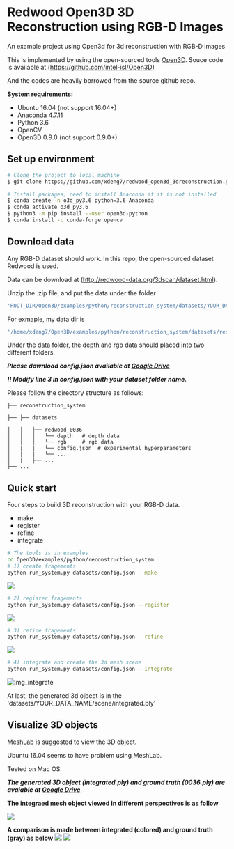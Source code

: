 # Redwood Open3D 3D Reconstruction using RGB-D Images
An example project using Open3d for 3d reconstruction with RGB-D images

This is implemented by using the open-sourced tools [Open3D](http://www.open3d.org/). Souce code is available at (https://github.com/intel-isl/Open3D)

And the codes are heavily borrowed from the source github repo.


**System requirements:**

* Ubuntu 16.04 (not support 16.04+)
* Anaconda 4.7.11
* Python 3.6
* OpenCV
* Open3D 0.9.0 (not support 0.9.0+)

## Set up environment

```bash
# Clone the project to local machine
$ git clone https://github.com/xdeng7/redwood_open3d_3dreconstruction.git

# Install packages, need to install Anaconda if it is not installed 
$ conda create -n o3d_py3.6 python=3.6 Anaconda
$ conda activate o3d_py3.6
$ python3 -m pip install --user open3d-python
$ conda install -c conda-forge opencv

```
## Download data
Any RGB-D dataset should work. In this repo, the open-sourced dataset Redwood is used.

Data can be download at (http://redwood-data.org/3dscan/dataset.html).

Unzip the .zip file, and put the data under the folder 
```bash
'ROOT_DIR/Open3D/examples/python/reconstruction_system/datasets/YOUR_DATA_FOLDER'
```

For exmaple, my data dir is 
```bash
'/home/xdeng7/Open3D/examples/python/reconstruction_system/datasets/redwood_0036'
```

Under the data folder, the depth and rgb data should placed into two different folders. 

***Please download config.json available at [Google Drive](https://drive.google.com/file/d/1kFJJVxYhHgTuV3KhKN3c-8CGmWQ26CrM/view?usp=sharing)***

***!! Modify line 3 in config.json with your dataset folder name.***

Please follow the directory structure as follows:


```   
├── reconstruction_system

├── ├── datasets                                                                                                                                                                          

│   │   ├── redwood_0036                                                                                                 
│   │   │   └── depth   # depth data                                                                                                                           
│   │   │   └── rgb     # rgb data        
│   |   |   └── config.json  # experimental hyperparameters
│   |   |   └── ...
│   |   ├── ...
├── ...
```

## Quick start
Four steps to build 3D reconstruction with your RGB-D data. 
* make
* register
* refine
* integrate

```bash
# The tools is in examples
cd Open3D/examples/python/reconstruction_system
# 1) create fragements
python run_system.py datasets/config.json --make
```

<img src="imgs/Screenshot _2021-01-31_16-44-35.png">


```bash
# 2) register fragements
python run_system.py datasets/config.json --register
```

<img src="imgs/Screenshot _2021-01-31_16-36-53.png">



```bash
# 3) refine fragements
python run_system.py datasets/config.json --refine
```


<img src="imgs/Screenshot _2021-01-31_16-39-33.png">



```bash
# 4) integrate and create the 3d mesh scene 
python run_system.py datasets/config.json --integrate
```

![img_integrate](imgs/Screenshot_2021-01-31.png)

At last, the generated 3d ojbect is in the 'datasets/YOUR_DATA_NAME/scene/integrated.ply'

## Visualize 3D objects
[MeshLab](https://www.meshlab.net/#download) is suggested to view the 3D object. 

Ubuntu 16.04 seems to have problem using MeshLab.

Tested on Mac OS. 


***The generated 3D object (integrated.ply) and ground truth (0036.ply) are avaiable at [Google Drive](https://drive.google.com/drive/folders/1AIL9V-8edG8u4jDeRic_aD79XrX9mS9U?usp=sharing)***

**The integraed mesh object viewed in different perspectives is as follow**

<img src="imgs/open3d_integrated.png">

**A comparison is made between integrated (colored) and ground truth (gray) as below**
<img src="imgs/integrated_com1.jpeg">
<img src="imgs/integrated_com2.jpeg">
